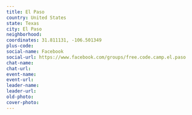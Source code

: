 ```yaml
---
title: El Paso
country: United States
state: Texas
city: El Paso
neighborhood: 
coordinates: 31.811131, -106.501349
plus-code:
social-name: Facebook
social-url: https://www.facebook.com/groups/free.code.camp.el.paso
chat-name:
chat-url:
event-name:
event-url:
leader-name:
leader-url:
old-photo: 
cover-photo:
---
```

